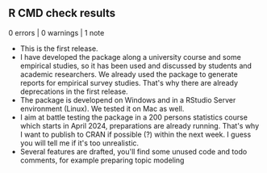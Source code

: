 ## R CMD check results

0 errors | 0 warnings | 1 note

* This is the first release.
* I have developed the package along a university course and some empirical studies, so it has been used and discussed by students and academic researchers. We already used the package to generate reports for empirical survey studies. That's why there are already deprecations in the first release.
* The package is developend on Windows and in a RStudio Server environment (Linux). We tested it on Mac as well.
* I aim at battle testing the package in a 200 persons statistics course which starts in April 2024, preparations are already running. That's why I want to publish to CRAN if possible (?) within the next week. I guess you will tell me if it's too unrealistic.
* Several features are drafted, you'll find some unused code and todo comments, for example preparing topic modeling
